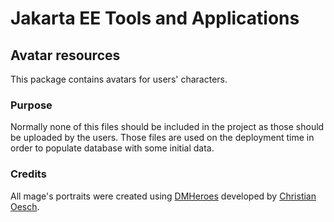# Jakarta EE Tools and Applications

## Avatar resources

This package contains avatars for users' characters.

### Purpose

Normally none of this files should be included in the project as those should be uploaded by the users. Those files are
used on the deployment time in order to populate database with some initial data.

### Credits

All mage's portraits were created using [DMHeroes](http://dmheroes.com/) developed by
[Christian Oesch](https://twitter.com/ChristianOesch).
